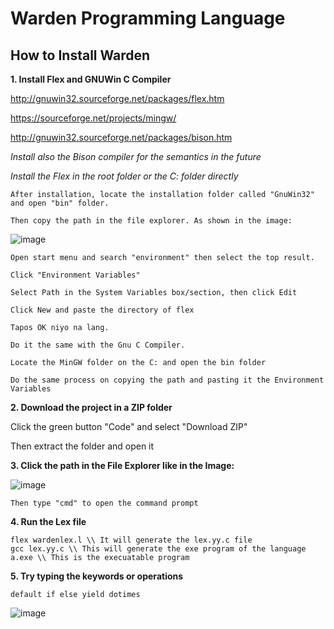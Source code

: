 # Warden Programming Language

## How to Install Warden
__1. Install Flex and GNUWin C Compiler__

http://gnuwin32.sourceforge.net/packages/flex.htm

https://sourceforge.net/projects/mingw/

http://gnuwin32.sourceforge.net/packages/bison.htm

*Install also the Bison compiler for the semantics in the future*

*Install the Flex in the root folder or the C: folder directly*

    After installation, locate the installation folder called "GnuWin32" and open "bin" folder.

    Then copy the path in the file explorer. As shown in the image:

![image](https://user-images.githubusercontent.com/77821151/151989936-e5210c83-8c81-483c-b2f3-672b22a15d0f.png)

    Open start menu and search "environment" then select the top result.

    Click "Environment Variables"

    Select Path in the System Variables box/section, then click Edit

    Click New and paste the directory of flex

    Tapos OK niyo na lang.

    Do it the same with the Gnu C Compiler.

    Locate the MinGW folder on the C: and open the bin folder

    Do the same process on copying the path and pasting it the Environment Variables
    

__2. Download the project in a ZIP folder__

Click the green button "Code" and select "Download ZIP"

Then extract the folder and open it

__3. Click the path in the File Explorer like in the Image:__

![image](https://user-images.githubusercontent.com/77821151/151991528-04fd7671-b18a-4228-8141-780b428a7d46.png)

    Then type "cmd" to open the command prompt
    
    
__4. Run the Lex file__
```
flex wardenlex.l \\ It will generate the lex.yy.c file
gcc lex.yy.c \\ This will generate the exe program of the language
a.exe \\ This is the execuatable program
```
__5. Try typing the keywords or operations__

    default if else yield dotimes
    
![image](https://user-images.githubusercontent.com/77821151/151992676-21d8070e-06e7-442f-92a0-61d515a45cfb.png)
